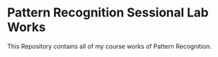 # Pattern Recognition Sessional Lab Works
This Repository contains all of my course works of Pattern Recognition.
<br><br>